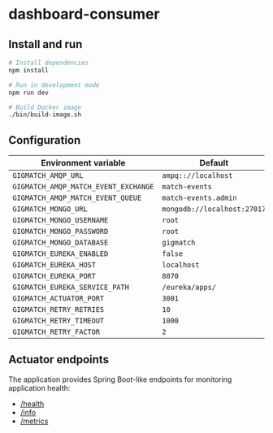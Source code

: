 # dashboard-consumer

## Install and run

```bash
# Install dependencies
npm install

# Run in development mode
npm run dev

# Build Docker image
./bin/build-image.sh
```

## Configuration

| Environment variable                 | Default                     |
|--------------------------------------|-----------------------------|
| `GIGMATCH_AMQP_URL`                  | `ampq:://localhost`         |
| `GIGMATCH_AMQP_MATCH_EVENT_EXCHANGE` | `match-events`              |
| `GIGMATCH_AMQP_MATCH_EVENT_QUEUE`    | `match-events.admin`        |
| `GIGMATCH_MONGO_URL`                 | `mongodb://localhost:27017` |
| `GIGMATCH_MONGO_USERNAME`            | `root`                      |
| `GIGMATCH_MONGO_PASSWORD`            | `root`                      |
| `GIGMATCH_MONGO_DATABASE`            | `gigmatch`                  |
| `GIGMATCH_EUREKA_ENABLED`            | `false`                     |
| `GIGMATCH_EUREKA_HOST`               | `localhost`                 |
| `GIGMATCH_EUREKA_PORT`               | `8070`                      |
| `GIGMATCH_EUREKA_SERVICE_PATH`       | `/eureka/apps/`             |
| `GIGMATCH_ACTUATOR_PORT`             | `3001`                      |
| `GIGMATCH_RETRY_RETRIES`             | `10`                        |
| `GIGMATCH_RETRY_TIMEOUT`             | `1000`                      |
| `GIGMATCH_RETRY_FACTOR`              | `2`                         |

## Actuator endpoints

The application provides Spring Boot-like endpoints for monitoring application health:

* [/health](http://localhost:3001/health)
* [/info](http://localhost:3001/info)
* [/metrics](http://localhost:3001/metrics)
